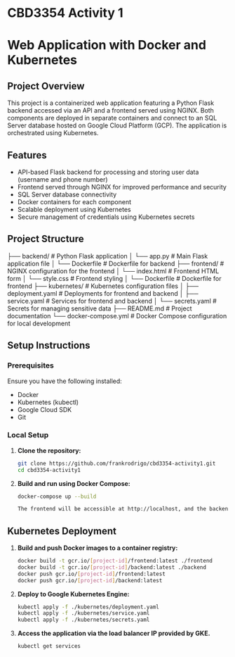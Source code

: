 # CBD3354 Activity 1
# **Web Application with Docker and Kubernetes**

## **Project Overview**
This project is a containerized web application featuring a Python Flask backend accessed via an API and a frontend served using NGINX. Both components are deployed in separate containers and connect to an SQL Server database hosted on Google Cloud Platform (GCP). The application is orchestrated using Kubernetes.

## **Features**
- API-based Flask backend for processing and storing user data (username and phone number)
- Frontend served through NGINX for improved performance and security
- SQL Server database connectivity
- Docker containers for each component
- Scalable deployment using Kubernetes
- Secure management of credentials using Kubernetes secrets

## **Project Structure**
├── backend/                 # Python Flask application
│   └── app.py               # Main Flask application file
│   └── Dockerfile           # Dockerfile for backend
├── frontend/                # NGINX configuration for the frontend
│   └── index.html           # Frontend HTML form
│   └── style.css            # Frontend styling
│   └── Dockerfile           # Dockerfile for frontend
├── kubernetes/              # Kubernetes configuration files
│   ├── deployment.yaml      # Deployments for frontend and backend
│   ├── service.yaml         # Services for frontend and backend
│   └── secrets.yaml         # Secrets for managing sensitive data
├── README.md                # Project documentation
└── docker-compose.yml       # Docker Compose configuration for local development


## **Setup Instructions**

### **Prerequisites**
Ensure you have the following installed:
- Docker
- Kubernetes (kubectl)
- Google Cloud SDK
- Git

### **Local Setup**

1. **Clone the repository:**
   ```bash
   git clone https://github.com/frankrodrigo/cbd3354-activity1.git
   cd cbd3354-activity1

2. **Build and run using Docker Compose:**
    ```bash
    docker-compose up --build

    The frontend will be accessible at http://localhost, and the backend API will be running on port 5000.

## **Kubernetes Deployment**

1. **Build and push Docker images to a container registry:**
    ```bash
    docker build -t gcr.io/[project-id]/frontend:latest ./frontend
    docker build -t gcr.io/[project-id]/backend:latest ./backend
    docker push gcr.io/[project-id]/frontend:latest
    docker push gcr.io/[project-id]/backend:latest

2. **Deploy to Google Kubernetes Engine:**
    ```bash
    kubectl apply -f ./kubernetes/deployment.yaml
    kubectl apply -f ./kubernetes/service.yaml
    kubectl apply -f ./kubernetes/secrets.yaml

2. **Access the application via the load balancer IP provided by GKE.**
    ```bash
    kubectl get services
